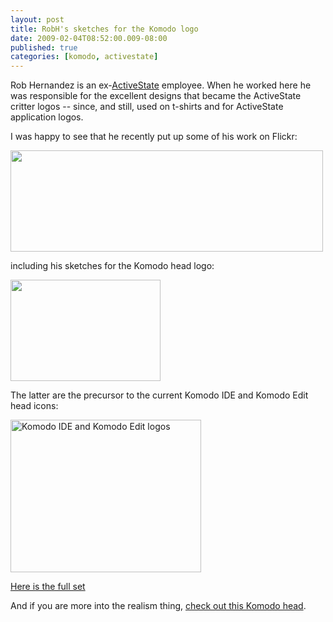 ```yaml
---
layout: post
title: RobH's sketches for the Komodo logo
date: 2009-02-04T08:52:00.009-08:00
published: true
categories: [komodo, activestate]
---
```


<p>Rob Hernandez is an ex-<a href="http://www.activestate.com/">ActiveState</a> employee. When he worked here he was responsible for the excellent designs that became the ActiveState critter logos -- since, and still, used on t-shirts and for ActiveState application logos.</p>

<p>I was happy to see that he recently put up some of his work on Flickr:</p>

<p><a href="http://www.flickr.com/photos/27560752@N03/3235578946/"><img src="http://farm4.static.flickr.com/3128/3235556420_ac15aafccd_d.jpg" width="500" height="162"/></a></p>

<p>including his sketches for the Komodo head logo:</p>

<p><a href="http://www.flickr.com/photos/27560752@N03/3235578946/"><img src="http://farm4.static.flickr.com/3337/3235578946_3315b42d3f_m_d.jpg" width="240" height="162"/></a></p>

<p>The latter are the precursor to the current Komodo IDE and Komodo Edit head icons:</p>

<p><a href="http://www.flickr.com/photos/trento/3254601150/" title="Komodo IDE and Komodo Edit logos"><img src="http://farm4.static.flickr.com/3115/3254601150_37515ac69b_o.jpg" width="305" height="244" alt="Komodo IDE and Komodo Edit logos" /></a></p>

<p><a href="http://www.flickr.com/photos/27560752@N03/sets/72157605557635682/">Here is the full set</a></p>

<p>And if you are more into the realism thing, <a href="http://www.flickr.com/photos/upton/434047069/">check out this Komodo head</a>.</p>
